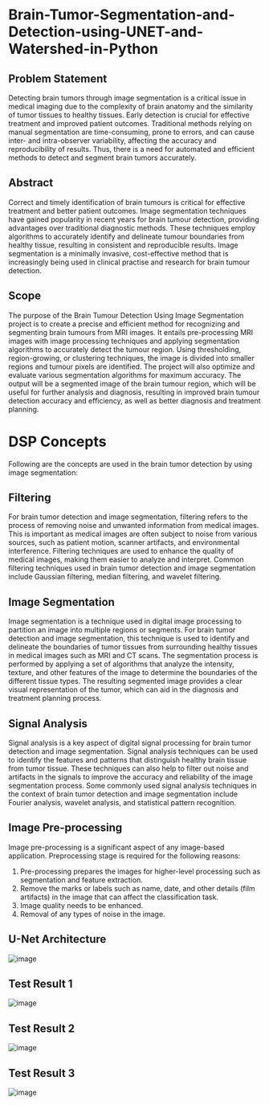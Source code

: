 # Brain-Tumor-Segmentation-and-Detection-using-UNET-and-Watershed-in-Python


## Problem Statement

Detecting brain tumors through image segmentation is a critical issue in medical imaging
due to the complexity of brain anatomy and the similarity of tumor tissues to healthy
tissues. Early detection is crucial for effective treatment and improved patient outcomes.
Traditional methods relying on manual segmentation are time-consuming, prone to
errors, and can cause inter- and intra-observer variability, affecting the accuracy and
reproducibility of results. Thus, there is a need for automated and efficient methods to
detect and segment brain tumors accurately.

## Abstract

Correct and timely identification of brain tumours is critical for effective treatment and
better patient outcomes. Image segmentation techniques have gained popularity in recent
years for brain tumour detection, providing advantages over traditional diagnostic
methods. These techniques employ algorithms to accurately identify and delineate
tumour boundaries from healthy tissue, resulting in consistent and reproducible results.
Image segmentation is a minimally invasive, cost-effective method that is increasingly
being used in clinical practise and research for brain tumour detection. 

## Scope

The purpose of the Brain Tumour Detection Using Image Segmentation project is to
create a precise and efficient method for recognizing and segmenting brain tumours from
MRI images. It entails pre-processing MRI images with image processing techniques and
applying segmentation algorithms to accurately detect the tumour region. Using
thresholding, region-growing, or clustering techniques, the image is divided into smaller
regions and tumour pixels are identified. The project will also optimize and evaluate
various segmentation algorithms for maximum accuracy. The output will be a segmented
image of the brain tumour region, which will be useful for further analysis and diagnosis,
resulting in improved brain tumour detection accuracy and efficiency, as well as better
diagnosis and treatment planning.


# DSP Concepts

Following are the concepts are used in the brain tumor detection by using image
segmentation:

## Filtering

For brain tumor detection and image segmentation, filtering refers to the process of
removing noise and unwanted information from medical images. This is important as
medical images are often subject to noise from various sources, such as patient motion,
scanner artifacts, and environmental interference. Filtering techniques are used to
enhance the quality of medical images, making them easier to analyze and interpret.
Common filtering techniques used in brain tumor detection and image segmentation
include Gaussian filtering, median filtering, and wavelet filtering.

## Image Segmentation

Image segmentation is a technique used in digital image processing to partition an image
into multiple regions or segments. For brain tumor detection and image segmentation,
this technique is used to identify and delineate the boundaries of tumor tissues from
surrounding healthy tissues in medical images such as MRI and CT scans. The
segmentation process is performed by applying a set of algorithms that analyze the
intensity, texture, and other features of the image to determine the boundaries of the
different tissue types. The resulting segmented image provides a clear visual
representation of the tumor, which can aid in the diagnosis and treatment planning
process.

## Signal Analysis

Signal analysis is a key aspect of digital signal processing for brain tumor detection and
image segmentation. Signal analysis techniques can be used to identify the features and
patterns that distinguish healthy brain tissue from tumor tissue. These techniques can also
help to filter out noise and artifacts in the signals to improve the accuracy and reliability
of the image segmentation process. Some commonly used signal analysis techniques in
the context of brain tumor detection and image segmentation include Fourier analysis,
wavelet analysis, and statistical pattern recognition.

## Image Pre-processing

Image pre-processing is a significant aspect of any image-based application. Preprocessing
stage is required for the following reasons:
1. Pre-processing prepares the images for higher-level processing such as segmentation
and feature extraction.
2. Remove the marks or labels such as name, date, and other details (film artifacts) in
the image that can affect the classification task.
3. Image quality needs to be enhanced.
4. Removal of any types of noise in the image.

## U-Net Architecture

![image](https://github.com/Engineer-Ayesha-Shafique/Brain-Tumor-Segmentation-and-Detection-using-UNET-and-Watershed-in-Python/assets/80581234/0078e3d1-77c5-410a-9e60-1c7ea4eab471)

## Test Result 1

![image](https://github.com/Engineer-Ayesha-Shafique/Brain-Tumor-Segmentation-and-Detection-using-UNET-and-Watershed-in-Python/assets/80581234/26ccceb8-2f0a-4078-bf36-e08d7d1b50c6)

## Test Result 2

![image](https://github.com/Engineer-Ayesha-Shafique/Brain-Tumor-Segmentation-and-Detection-using-UNET-and-Watershed-in-Python/assets/80581234/01c1143a-f85d-4bc4-8219-6532c61f5846)

## Test Result 3

![image](https://github.com/Engineer-Ayesha-Shafique/Brain-Tumor-Segmentation-and-Detection-using-UNET-and-Watershed-in-Python/assets/80581234/e1e4d80e-90c1-437d-8233-d55c4420df64)


